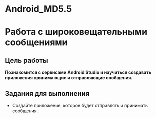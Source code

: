 # Android_MD5.5

# Работа с широковещательными сообщениями

## Цель работы

**Познакомится с сервисами Android Studio и научиться создавать приложения принимающие и отправляющие сообщения.**

## Задания для выполнения

- Создайте приложение, которое будет отправлять и принимать сообщения.
